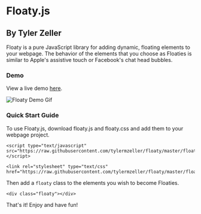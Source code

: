 # Floaty.js
## By Tyler Zeller

Floaty is a pure JavaScript library for adding dynamic, floating elements to your webpage. The behavior of the elements that you choose as Floaties is similar to Apple's assistive touch or Facebook's chat head bubbles.
### Demo

View a live demo [here](http://zuuby.io/floaty-demo.html "Floaty Demo").

![Floaty Demo Gif](https://github.com/tylermzeller/floaty/blob/master/floatydemo.gif "Floaty Demo Gif")

### Quick Start Guide

To use Floaty.js, download floaty.js and floaty.css and add them to your webpage project.

```
<script type="text/javascript" src="https://raw.githubusercontent.com/tylermzeller/floaty/master/floaty.js"></script>

<link rel="stylesheet" type="text/css" href="https://raw.githubusercontent.com/tylermzeller/floaty/master/floaty.css">
```

Then add a `floaty` class to the elements you wish to become Floaties.

`<div class="floaty"></div>`

That's it! Enjoy and have fun!
